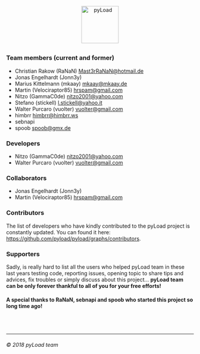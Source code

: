 <p align="center">
  <a href="https://pyload.net">
    <img src="https://raw.githubusercontent.com/pyload/pyload/develop/media/logo.png" alt="pyLoad" height="100" />
  </a>
</p>
<h2 />

### Team members (current and former)

 - Christian Rakow (RaNaN) <Mast3rRaNaN@hotmail.de>
 - Jonas Engelhardt (Jonn3y)
 - Marius Kittelmann (mkaay) <mkaay@mkaay.de>
 - Martin (Velociraptor85) <hrspam@gmail.com>
 - Nitzo (GammaC0de) <nitzo2001@yahoo.com>
 - Stefano (stickell) <l.stickell@yahoo.it>
 - Walter Purcaro (vuolter) <vuolter@gmail.com>
 - himbrr <himbrr@himbrr.ws>
 - sebnapi
 - spoob <spoob@gmx.de>

### Developers

 - Nitzo (GammaC0de) <nitzo2001@yahoo.com>
 - Walter Purcaro (vuolter) <vuolter@gmail.com>

### Collaborators

 - Jonas Engelhardt (Jonn3y)
 - Martin (Velociraptor85) <hrspam@gmail.com>

### Contributors

The list of developers who have kindly contributed to the pyLoad project is constantly updated.
You can found it here: <https://github.com/pyload/pyload/graphs/contributors>.

### Supporters

Sadly, is really hard to list all the users who helped pyLoad team in these last years testing code, reporting issues,
opening topic to share tips and advices, fix troubles or simply discuss about this project...
**pyLoad team can be only forever thankful to all of you for your free efforts!**


#### A special thanks to RaNaN, sebnapi and spoob who started this project so long time ago!


<br />
<br />

-------------------------
###### © 2018 pyLoad team
